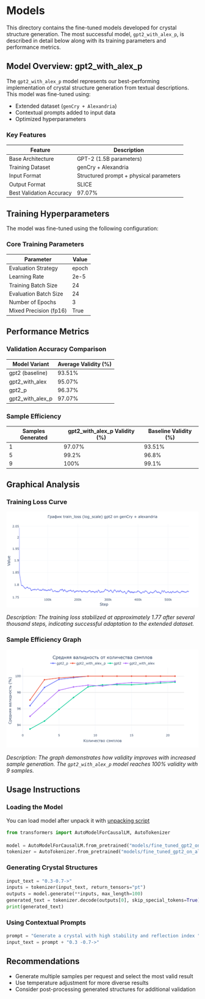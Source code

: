 # Models

This directory contains the fine-tuned models developed for crystal structure generation. The most successful model, `gpt2_with_alex_p`, is described in detail below along with its training parameters and performance metrics.

## Model Overview: gpt2_with_alex_p

The `gpt2_with_alex_p` model represents our best-performing implementation of crystal structure generation from textual descriptions. This model was fine-tuned using:

- Extended dataset (`genCry + Alexandria`)
- Contextual prompts added to input data
- Optimized hyperparameters

### Key Features

| Feature | Description |
|---------|-------------|
| Base Architecture | GPT-2 (1.5B parameters) |
| Training Dataset | genCry + Alexandria |
| Input Format | Structured prompt + physical parameters |
| Output Format | SLICE |
| Best Validation Accuracy | 97.07% |

## Training Hyperparameters

The model was fine-tuned using the following configuration:

### Core Training Parameters

| Parameter | Value |
|-----------|-------|
| Evaluation Strategy | epoch |
| Learning Rate | 2e-5 |
| Training Batch Size | 24 |
| Evaluation Batch Size | 24 |
| Number of Epochs | 3 |
| Mixed Precision (fp16) | True |

## Performance Metrics

### Validation Accuracy Comparison

| Model Variant | Average Validity (%) |
|---------------|----------------------|
| gpt2 (baseline) | 93.51% |
| gpt2_with_alex | 95.07% |
| gpt2_p | 96.37% |
| gpt2_with_alex_p | 97.07% |

### Sample Efficiency

| Samples Generated | gpt2_with_alex_p Validity (%) | Baseline Validity (%) |
|--------------------|-------------------------------|------------------------|
| 1 | 97.07% | 93.51% |
| 5 | 99.2% | 96.8% |
| 9 | 100% | 99.1% |

## Graphical Analysis

### Training Loss Curve

<p align="center">
  <img src="..\plots\train_loss_of_model.png" />
</p>

_Description: The training loss stabilized at approximately 1.77 after several thousand steps, indicating successful adaptation to the extended dataset._

### Sample Efficiency Graph

<p align="center">
  <img src="..\plots\validation_comparison_plot.png" />
</p>

_Description: The graph demonstrates how validity improves with increased sample generation. The `gpt2_with_alex_p` model reaches 100% validity with 9 samples._

## Usage Instructions

### Loading the Model

You can load model after unpack it with [unpacking script](../README.md#unpacking-data-and-models)

```python
from transformers import AutoModelForCausalLM, AutoTokenizer

model = AutoModelForCausalLM.from_pretrained("models/fine_tuned_gpt2_on_alex_full")
tokenizer = AutoTokenizer.from_pretrained("models/fine_tuned_gpt2_on_alex_full")
```

### Generating Crystal Structures

```python
input_text = "0.3-0.7->"
inputs = tokenizer(input_text, return_tensors="pt")
outputs = model.generate(**inputs, max_length=100)
generated_text = tokenizer.decode(outputs[0], skip_special_tokens=True)
print(generated_text)
```

### Using Contextual Prompts

```python
prompt = "Generate a crystal with high stability and reflection index "
input_text = prompt + "0.3 -0.7->"
```

## Recommendations

- Generate multiple samples per request and select the most valid result
- Use temperature adjustment for more diverse results
- Consider post-processing generated structures for additional validation

